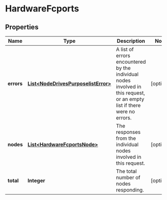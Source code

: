 
# HardwareFcports

## Properties
Name | Type | Description | Notes
------------ | ------------- | ------------- | -------------
**errors** | [**List&lt;NodeDrivesPurposelistError&gt;**](NodeDrivesPurposelistError.md) | A list of errors encountered by the individual nodes involved in this request, or an empty list if there were no errors. |  [optional]
**nodes** | [**List&lt;HardwareFcportsNode&gt;**](HardwareFcportsNode.md) | The responses from the individual nodes involved in this request. |  [optional]
**total** | **Integer** | The total number of nodes responding. |  [optional]



